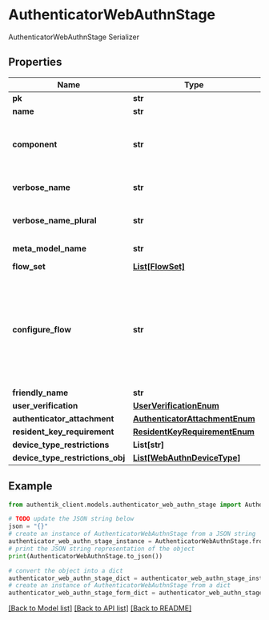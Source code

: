 # AuthenticatorWebAuthnStage

AuthenticatorWebAuthnStage Serializer

## Properties

Name | Type | Description | Notes
------------ | ------------- | ------------- | -------------
**pk** | **str** |  | [readonly] 
**name** | **str** |  | 
**component** | **str** | Get object type so that we know how to edit the object | [readonly] 
**verbose_name** | **str** | Return object&#39;s verbose_name | [readonly] 
**verbose_name_plural** | **str** | Return object&#39;s plural verbose_name | [readonly] 
**meta_model_name** | **str** | Return internal model name | [readonly] 
**flow_set** | [**List[FlowSet]**](FlowSet.md) |  | [optional] 
**configure_flow** | **str** | Flow used by an authenticated user to configure this Stage. If empty, user will not be able to configure this stage. | [optional] 
**friendly_name** | **str** |  | [optional] 
**user_verification** | [**UserVerificationEnum**](UserVerificationEnum.md) |  | [optional] 
**authenticator_attachment** | [**AuthenticatorAttachmentEnum**](AuthenticatorAttachmentEnum.md) |  | [optional] 
**resident_key_requirement** | [**ResidentKeyRequirementEnum**](ResidentKeyRequirementEnum.md) |  | [optional] 
**device_type_restrictions** | **List[str]** |  | [optional] 
**device_type_restrictions_obj** | [**List[WebAuthnDeviceType]**](WebAuthnDeviceType.md) |  | [readonly] 

## Example

```python
from authentik_client.models.authenticator_web_authn_stage import AuthenticatorWebAuthnStage

# TODO update the JSON string below
json = "{}"
# create an instance of AuthenticatorWebAuthnStage from a JSON string
authenticator_web_authn_stage_instance = AuthenticatorWebAuthnStage.from_json(json)
# print the JSON string representation of the object
print(AuthenticatorWebAuthnStage.to_json())

# convert the object into a dict
authenticator_web_authn_stage_dict = authenticator_web_authn_stage_instance.to_dict()
# create an instance of AuthenticatorWebAuthnStage from a dict
authenticator_web_authn_stage_form_dict = authenticator_web_authn_stage.from_dict(authenticator_web_authn_stage_dict)
```
[[Back to Model list]](../README.md#documentation-for-models) [[Back to API list]](../README.md#documentation-for-api-endpoints) [[Back to README]](../README.md)


